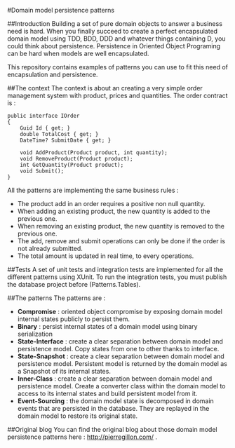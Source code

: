 #Domain model persistence patterns

##Introduction
Building a set of pure domain objects to answer a business need is hard. When you finally succeed to create a perfect
encapsulated domain model using TDD, BDD, DDD and whatever things containing D, you could think about persistence.
Persistence in Oriented Object Programing can be hard when models are well encapsulated.

This repository contains examples of patterns you can use to fit this need of encapsulation and persistence.

##The context
The context is about an creating a very simple order management system with product, prices and quantities.
The order contract is :

    public interface IOrder
    {
        Guid Id { get; }
        double TotalCost { get; }
        DateTime? SubmitDate { get; }

        void AddProduct(Product product, int quantity);
        void RemoveProduct(Product product);
        int GetQuantity(Product product);
        void Submit();
    }

All the patterns are implementing the same business rules :
* The product add in an order requires a positive non null quantity.
* When adding an existing product, the new quantity is added to the previous one.
* When removing an existing product, the new quantity is removed to the previous one.
* The add, remove and submit operations can only be done if the order is not already submitted.
* The total amount is updated in real time, to every operations.

##Tests
A set of unit tests and integration tests are implemented for all the different patterns using XUnit. To run the integration
tests, you must publish the database project before (Patterns.Tables).

##The patterns
The patterns are :
* **Compromise** : oriented object compromise by exposing domain model internal states publicly to persist them.
* **Binary** : persist internal states of a domain model using binary serialization
* **State-Interface** : create a clear separation between domain model and persistence model. Copy states from one to other
thanks to interface.
* **State-Snapshot** : create a clear separation between domain model and persistence model. Persistent model is returned 
by the domain model as a Snapshot of its internal states.
* **Inner-Class** : create a clear separation between domain model and persistence model. Create a converter class within 
the domain model to access to its internal states and build persistent model from it.
* **Event-Sourcing** : the domain model state is decomposed in domain events that are persisted in the database. They are 
replayed in the domain model to restore its original state.

##Original blog
You can find the original blog about those domain model persistence patterns here : http://pierregillon.com/ .